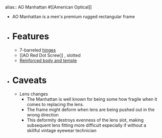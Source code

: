 alias:: AO Manhattan
#[[American Optical]]

- AO Manhattan is a men's premium rugged rectangular frame
- # Features
	- 7-barreled [hinges]([[Hinge]])
	- [[AO Red Dot Screw]] , slotted
	- [Reinforced body and temple]([[Reinforcement]])
- # Caveats
	- Lens changes
		- The Manhattan is well known for being some how fragile when it comes to replacing the lens.
		- The frame might deform when lens are being pushed out in the wrong direction
		- This deformity destroys evenness of the lens slot, making subsequent lens fitting more difficult especially if without a skillful vintage eyewear technician